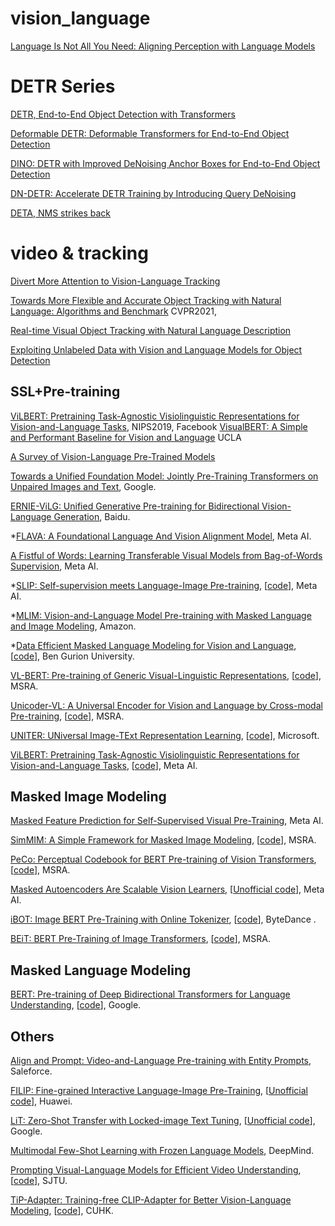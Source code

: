 # vision_language

[Language Is Not All You Need: Aligning Perception with Language Models](https://arxiv.org/pdf/2302.14045.pdf)

[]()
[]()
[]()
[]()

# DETR Series
[DETR, End-to-End Object Detection with Transformers](https://arxiv.org/pdf/2005.12872)

[Deformable DETR: Deformable Transformers for End-to-End Object Detection](https://arxiv.org/abs/2010.04159)

[DINO: DETR with Improved DeNoising Anchor Boxes for End-to-End Object Detection](https://arxiv.org/abs/2203.03605)

[DN-DETR: Accelerate DETR Training by Introducing Query DeNoising](https://arxiv.org/abs/2203.01305)

[DETA, NMS strikes back](https://arxiv.org/abs/2212.06137)



# video & tracking
[Divert More Attention to Vision-Language Tracking](https://arxiv.org/pdf/2207.01076.pdf)

[Towards More Flexible and Accurate Object Tracking with Natural Language: Algorithms and Benchmark](https://openaccess.thecvf.com/content/CVPR2021/papers/Wang_Towards_More_Flexible_and_Accurate_Object_Tracking_With_Natural_Language_CVPR_2021_paper.pdf) CVPR2021, 

[Real-time Visual Object Tracking with Natural Language Description](https://openaccess.thecvf.com/content_WACV_2020/papers/Feng_Real-time_Visual_Object_Tracking_with_Natural_Language_Description_WACV_2020_paper.pdf)

[Exploiting Unlabeled Data with Vision and Language Models for Object Detection](https://arxiv.org/pdf/2207.08954)


## SSL+Pre-training

[]()
[ViLBERT: Pretraining Task-Agnostic Visiolinguistic Representations for Vision-and-Language Tasks](https://proceedings.neurips.cc/paper/2019/file/c74d97b01eae257e44aa9d5bade97baf-Paper.pdf), NIPS2019, Facebook
[VisualBERT: A Simple and Performant Baseline for Vision and Language](https://arxiv.org/pdf/1908.03557) UCLA

[A Survey of Vision-Language Pre-Trained Models](https://arxiv.org/pdf/2202.10936)


[Towards a Unified Foundation Model: Jointly Pre-Training Transformers on Unpaired Images and Text](https://arxiv.org/abs/2112.07074), Google.

[ERNIE-ViLG: Unified Generative Pre-training for Bidirectional Vision-Language Generation](https://arxiv.org/abs/2112.15283), Baidu.

*[FLAVA: A Foundational Language And Vision Alignment Model](https://arxiv.org/pdf/2112.04482.pdf), Meta AI.

[A Fistful of Words: Learning Transferable Visual Models from Bag-of-Words Supervision](https://arxiv.org/abs/2112.13884), Meta AI.

*[SLIP: Self-supervision meets Language-Image Pre-training](https://arxiv.org/abs/2112.12750), [[code](https://github.com/facebookresearch/SLIP)], Meta AI.

*[MLIM: Vision-and-Language Model Pre-training with Masked Language and Image Modeling](https://arxiv.org/abs/2109.12178), Amazon.

*[Data Efficient Masked Language Modeling for Vision and Language](https://arxiv.org/abs/2109.02040), [[code](https://github.com/yonatanbitton/data_efficient_masked_language_modeling_for_vision_and_language)], Ben Gurion University.

[VL-BERT: Pre-training of Generic Visual-Linguistic Representations](https://arxiv.org/abs/1908.08530), [[code](https://github.com/jackroos/VL-BERT)], MSRA.

[Unicoder-VL: A Universal Encoder for Vision and Language by Cross-modal Pre-training](https://arxiv.org/pdf/1908.06066.pdf), [[code](https://github.com/microsoft/Unicoder)], MSRA.

[UNITER: UNiversal Image-TExt Representation Learning](https://arxiv.org/abs/1909.11740), [[code](https://github.com/ChenRocks/UNITER)], Microsoft.

[ViLBERT: Pretraining Task-Agnostic Visiolinguistic Representations for Vision-and-Language Tasks](https://arxiv.org/abs/1908.02265), [[code](https://github.com/facebookresearch/vilbert-multi-task)], Meta AI.


## Masked Image Modeling

[Masked Feature Prediction for Self-Supervised Visual Pre-Training](https://arxiv.org/abs/2112.09133), Meta AI.

[SimMIM: A Simple Framework for Masked Image Modeling](https://arxiv.org/abs/2111.09886), [[code](https://github.com/microsoft/SimMIM)], MSRA.

[PeCo: Perceptual Codebook for BERT Pre-training of Vision Transformers](https://arxiv.org/abs/2111.12710), [[code](https://github.com/microsoft/PeCo)], MSRA.

[Masked Autoencoders Are Scalable Vision Learners](https://arxiv.org/pdf/2111.06377.pdf), [[Unofficial code](https://github.com/pengzhiliang/MAE-pytorch)], Meta AI.

[iBOT: Image BERT Pre-Training with Online Tokenizer](https://arxiv.org/abs/2111.07832), [[code](https://github.com/bytedance/ibot)], ByteDance .

[BEiT: BERT Pre-Training of Image Transformers](https://arxiv.org/abs/2106.08254), [[code](https://github.com/microsoft/unilm)], MSRA.

## Masked Language Modeling
[BERT: Pre-training of Deep Bidirectional Transformers for Language Understanding](https://arxiv.org/abs/1810.04805), [[code](https://github.com/google-research/bert)], Google.

## Others

[Align and Prompt: Video-and-Language Pre-training with Entity Prompts](https://arxiv.org/abs/2112.09583), Saleforce.

[FILIP: Fine-grained Interactive Language-Image Pre-Training](https://arxiv.org/pdf/2111.07783.pdf), [[Unofficial code](https://github.com/lucidrains/x-clip)], Huawei.

[LiT: Zero-Shot Transfer with Locked-image Text Tuning](https://arxiv.org/abs/2111.07991), [[Unofficial code](https://github.com/lucidrains/x-clip)], Google.

[Multimodal Few-Shot Learning with Frozen Language Models](https://proceedings.neurips.cc/paper/2021/file/01b7575c38dac42f3cfb7d500438b875-Paper.pdf), DeepMind.

[Prompting Visual-Language Models for Efficient Video Understanding](https://arxiv.org/pdf/2112.04478.pdf), [[code](https://github.com/ju-chen/Efficient-Prompt)], SJTU.

[TiP-Adapter: Training-free CLIP-Adapter for Better Vision-Language Modeling](https://arxiv.org/abs/2111.03930), [[code](https://github.com/gaopengcuhk/Tip-Adapter)], CUHK.
